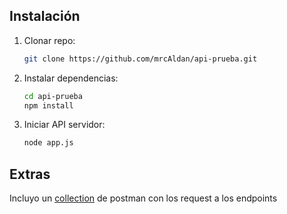 ## Instalación

1. Clonar repo:
    ```bash
    git clone https://github.com/mrcAldan/api-prueba.git
    ```
2. Instalar dependencias:
    ```bash
    cd api-prueba
    npm install
    ```

3. Iniciar API servidor:
    ```bash
    node app.js
    ```

## Extras
Incluyo un [collection](nerds.ai.postman_collection) de postman con los request a los endpoints
